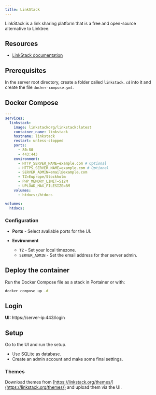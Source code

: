 ```yaml
---
title: LinkStack
---
```


LinkStack is a link sharing platform that is a free and open-source alternative to Linktree.

## Resources

- [LinkStack documentation](https://docs.linkstack.org)

## Prerequisites

In the server root directory, create a folder called `linkstack`. `cd` into it and create the file `docker-compose.yml`.

## Docker Compose

```yaml title="docker-compose-yml"
---
services:
  linkstack:
    image: linkstackorg/linkstack:latest
    container_name: linkstack
    hostname: linkstack
    restart: unless-stopped
    ports:
      - 80:80
      - 443:443
    environment:
      - HTTP_SERVER_NAME=example.com # Optional
      - HTTPS_SERVER_NAME=example.com # Optional
      - SERVER_ADMIN=email@example.com
      - TZ=Euprope/Stockholm
      - PHP_MEMORY_LIMIT=512M
      - UPLOAD_MAX_FILESIZE=8M
    volumes:
      - htdocs:/htdocs

volumes:
  htdocs:
```

### Configuration

- **Ports** - Select avaliable ports for the UI.

- **Environment**

    - `TZ` - Set your local timezone.
    - `SERVER_ADMIN` - Set the email address for ther server admin.

## Deploy the container

Run the Docker Compose file as a stack in Portainer or with:

```bash
docker compose up -d
```

## Login

**UI:** https://server-ip:443/login

## Setup

Go to the UI and run the setup. 

- Use SQLite as database.
- Create an admin account and make some final settings.

### Themes

Download themes from [https://linkstack.org/themes/](https://linkstack.org/themes/) and upload them via the UI.